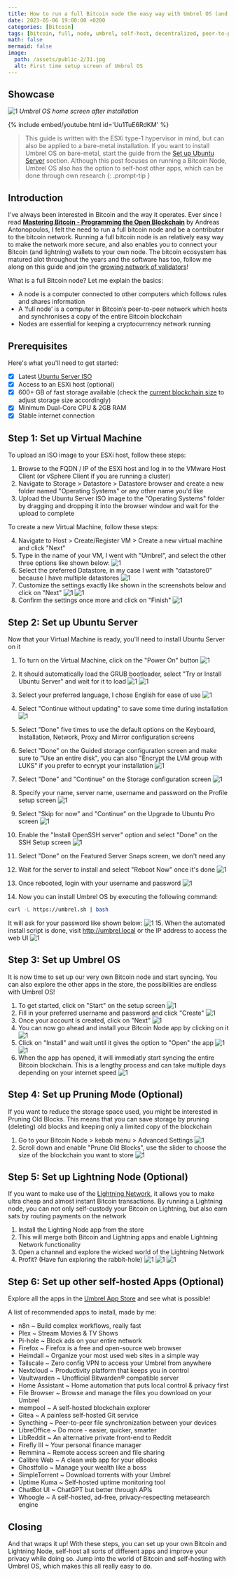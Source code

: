 ```yaml
---
title: How to run a full Bitcoin node the easy way with Umbrel OS (and self-host a bunch of other apps!)
date: 2023-05-06 19:00:00 +0200
categories: [Bitcoin]
tags: [bitcoin, full, node, umbrel, self-host, decentralized, peer-to-peer, cryptocurrency, Web3, transactions, blockchain, mempool, liberty, VMware, ESXi, Ubuntu, server, synchronization, hypervisor, bare-metal, self-host, self-hosting]
math: false
mermaid: false
image:
  path: /assets/public-2/31.jpg
  alt: First time setup screen of Umbrel OS
---
```


## Showcase

![1](/assets/public-2/34.png)
_Umbrel OS home screen after installation_

{% include embed/youtube.html id='Uu1TuE6RdKM' %}

> This guide is written with the ESXi type-1 hypervisor in mind, but can also be applied to a bare-metal installation. If you want to install Umbrel OS on bare-metal, start the guide from the [Set up Ubuntu Server](https://vskills.nl/posts/run-full-bitcoin-node-umbrel-os/#step-2-set-up-ubuntu-server) section. Although this post focuses on running a Bitcoin Node, Umbrel OS also has the option to self-host other apps, which can be done through own research
{: .prompt-tip }

## Introduction
I've always been interested in Bitcoin and the way it operates. Ever since I read **[Mastering Bitcoin - Programming the Open Blockchain](https://github.com/bitcoinbook/bitcoinbook)** by Andreas Antonopoulos, I felt the need to run a full bitcoin node and be a contributor to the bitcoin network. Running a full bitcoin node is an relatively easy way to make the network more secure, and also enables you to connect your Bitcoin (and lightning) wallets to your own node. The bitcoin ecosystem has matured alot throughout the years and the software has too, follow me along on this guide and join the [growing network of validators](https://www.bitrawr.com/terminal/bitcoin-node-map)!

What is a full Bitcoin node? Let me explain the basics:

- A node is a computer connected to other computers which follows rules and shares information
- A ‘full node’ is a computer in Bitcoin’s peer-to-peer network which hosts and synchronises a copy of the entire Bitcoin blockchain
- Nodes are essential for keeping a cryptocurrency network running

## Prerequisites
Here's what you'll need to get started:
- [x] Latest [Ubuntu Server ISO](https://ubuntu.com/download/server)
- [x] Access to an ESXi host (optional)
- [x] 600+ GB of fast storage available (check the [current blockchain size](https://blockchair.com/bitcoin/charts/blockchain-size) to adjust storage size accordingly)
- [x] Minimum Dual-Core CPU & 2GB RAM
- [x] Stable internet connection

## Step 1: Set up Virtual Machine

To upload an ISO image to your ESXi host, follow these steps:

1.  Browse to the FQDN / IP of the ESXi host and log in to the VMware Host Client (or vSphere Client if you are running a cluster)
2.  Navigate to Storage > Datastore > Datastore browser and create a new folder named "Operating Systems" or any other name you'd like
3.  Upload the Ubuntu Server ISO image to the "Operating Systems" folder by dragging and dropping it into the browser window and wait for the upload to complete

To create a new Virtual Machine, follow these steps:

4.  Navigate to Host > Create/Register VM > Create a new virtual machine and click "Next"
2.  Type in the name of your VM, I went with "Umbrel", and select the other three options like shown below:
![1](/assets/public-2/3.png)
4.  Select the preferred Datastore, in my case I went with "datastore0" because I have multiple datastores
![1](/assets/public-2/4.png)
5.  Customize the settings exactly like shown in the screenshots below and click on "Next"
![1](/assets/public-2/5.png)
![1](/assets/public-2/6.png)
6.  Confirm the settings once more and click on "Finish" 
![1](/assets/public-2/7.png)

## Step 2: Set up Ubuntu Server

Now that your Virtual Machine is ready, you'll need to install Ubuntu Server on it

1.  To turn on the Virtual Machine, click on the "Power On" button
![1](/assets/public-2/8.png)
2.  It should automatically load the GRUB bootloader, select "Try or Install Ubuntu Server" and wait for it to load
![1](/assets/public-2/9.png)
![1](/assets/public-2/10.png)
3.  Select your preferred language, I chose English for ease of use
![1](/assets/public-2/11.png)
4.  Select "Continue without updating" to save some time during installation
![1](/assets/public-2/12.png)
5.  Select "Done" five times to use the default options on the Keyboard, Installation, Network, Proxy and Mirror configuration screens
6.  Select "Done" on the Guided storage configuration screen and make sure to "Use an entire disk", you can also "Encrypt the LVM group with LUKS" if you prefer to ecnrypt your installation
![1](/assets/public-2/18.png)
7.  Select "Done" and "Continue" on the Storage configuration screen
![1](/assets/public-2/20.png)
8.  Specify your name, server name, username and password on the Profile setup screen
![1](/assets/public-2/21.png)
9.  Select "Skip for now" and "Continue" on the Upgrade to Ubuntu Pro screen
![1](/assets/public-2/22.png)
10. Enable the "Install OpenSSH server" option and select "Done" on the SSH Setup screen
![1](/assets/public-2/23.png)
11. Select "Done" on the Featured Server Snaps screen, we don't need any
12. Wait for the server to install and select "Reboot Now" once it's done
![1](/assets/public-2/26.png)
13. Once rebooted, login with your username and password
![1](/assets/public-2/27.png)

14. Now you can install Umbrel OS by executing the following command:
```bash
curl -L https://umbrel.sh | bash
```
It will ask for your password like shown below:
![1](/assets/public-2/28.png)
15. When the automated install script is done, visit http://umbrel.local or the IP address to access the web UI
![1](/assets/public-2/30.png)

## Step 3: Set up Umbrel OS

It is now time to set up our very own Bitcoin node and start syncing. You can also explore the other apps in the store, the possibilities are endless with Umbrel OS!

1.  To get started, click on "Start" on the setup screen
![1](/assets/public-2/31.jpg)
2.  Fill in your preferred username and password and click "Create"
![1](/assets/public-2/32.png)
3.  Once your account is created, click on "Next"
![1](/assets/public-2/33.png)
4.  You can now go ahead and install your Bitcoin Node app by clicking on it
![1](/assets/public-2/34.png)
5.  Click on "Install" and wait until it gives the option to "Open" the app
![1](/assets/public-2/35.png)
![1](/assets/public-2/36.png)
6.  When the app has opened, it will immediatly start syncing the entire Bitcoin blockchain. This is a lengthy process and can take multiple days depending on your internet speed
![1](/assets/public-2/37.png)

## Step 4: Set up Pruning Mode (Optional)

If you want to reduce the storage space used, you might be interested in Pruning Old Blocks. This means that you can save storage by pruning (deleting) old blocks and keeping only a limited copy of the blockchain

1.  Go to your Bitcoin Node > kebab menu > Advanced Settings 
![1](/assets/public-2/38.png)
2.  Scroll down and enable "Prune Old Blocks", use the slider to choose the size of the blockchain you want to store
![1](/assets/public-2/39.png)

## Step 5: Set up Lightning Node (Optional)

If you want to make use of the [Lightning Network](https://academy.binance.com/en/articles/what-is-lightning-network), it allows you to make ultra cheap and almost instant Bitcoin transactions. By running a Lightning node, you can not only self-custody your Bitcoin on Lightning, but also earn sats by routing payments on the network

1.  Install the Lighting Node app from the store
2.  This will merge both Bitcoin and Lightning apps and enable Lightning Network functionality
3.  Open a channel and explore the wicked world of the Lightning Network
4.  Profit? (Have fun exploring the rabbit-hole)
![1](/assets/public-2/43.png)
![1](/assets/public-2/41.png)
![1](/assets/public-2/42.png)

## Step 6: Set up other self-hosted Apps (Optional)

Explore all the apps in the [Umbrel App Store](https://apps.umbrel.com/) and see what is possible!

A list of recommended apps to install, made by me:

- n8n ~ Build complex workflows, really fast
- Plex ~ Stream Movies & TV Shows
- Pi-hole ~ Block ads on your entire network
- Firefox ~ Firefox is a free and open-source web browser
- Heimdall ~ Organize your most used web sites in a simple way
- Tailscale ~ Zero config VPN to access your Umbrel from anywhere
- Nextcloud ~ Productivity platform that keeps you in control
- Vaultwarden ~ Unofficial Bitwarden® compatible server
- Home Assistant ~ Home automation that puts local control & privacy first
- File Browser ~ Browse and manage the files you download on your Umbrel
- mempool ~ A self-hosted blockchain explorer
- Gitea ~ A painless self-hosted Git service
- Syncthing ~ Peer-to-peer file synchronization between your devices
- LibreOffice ~ Do more - easier, quicker, smarter
- LibReddit ~ An alternative private front-end to Reddit
- Firefly III ~ Your personal finance manager
- Remmina ~ Remote access screen and file sharing
- Calibre Web ~ A clean web app for your eBooks
- Ghostfolio ~ Manage your wealth like a boss
- SimpleTorrent ~ Download torrents with your Umbrel
- Uptime Kuma ~ Self-hosted uptime monitoring tool
- ChatBot UI ~ ChatGPT but better through APIs
- Whoogle ~ A self-hosted, ad-free, privacy-respecting metasearch engine

## Closing

And that wraps it up! With these steps, you can set up your own Bitcoin and Lightning Node, self-host all sorts of different apps and improve your privacy while doing so. Jump into the world of Bitcoin and self-hosting with Umbrel OS, which makes this all really easy to do.
